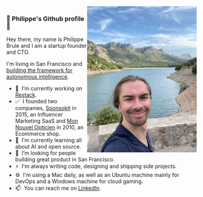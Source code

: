 <img width="290px" align="right" src="https://raw.githubusercontent.com/aboutphilippe/aboutphilippe/main/.github/images/IMG_5346.jpg"/>

### 👋 Philippe's Github profile 👋

Hey there, my name is Philippe Brule and I am a startup founder and CTO.

I'm living in San Francisco and [building the framework for autonomous intelligence](https://www.restack.io/about?utm_source=github&utm_medium=profile&utm_campaign=philippe&utm_content=githubprofile&utm_term=aboutphilippe).

- 🔭&nbsp; I’m currently working on [Restack](https://www.restack.io/about?utm_source=github&utm_medium=profile&utm_campaign=philippe&utm_content=githubprofile&utm_term=aboutphilippe).
- ✅&nbsp; I founded two companies, [Sponsokit](https://www.sponsokit.com) in 2015, an Influencer Marketing SaaS and [Mon Nouvel Opticien](https://www.monnouvelopticien.com) in 2010, an Ecommerce shop.
- 🌱&nbsp; I’m currently learning all about AI and open source.
- 🤔&nbsp; I’m looking for people building great product in San Francisco.
- ⚡&nbsp; I'm always writing code, designing and shipping side projects.
- ⚙️&nbsp; I'm using a Mac daily, as well as an Ubuntu machine mainly for DevOps and a Windows machine for cloud gaming.
- 📫&nbsp; You can reach me on [LinkedIn](https://www.linkedin.com/in/philippebrule/).
